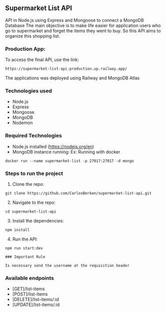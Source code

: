 ## Supermarket List API

API in Node.js using Express and Mongoose to connect a MongoDB Database
The main objective is to make life easier for application users who go to supermarket and
forget the items they went to buy.
So this API aims to organize this shopping list.

### Production App:

To access the final API, use the link:

```
https://supermarket-list-api-production.up.railway.app/
```

The applications was deployed using Railway and MongoDB Atlas

### Technologies used

- Node.js
- Express
- Mongoose
- MongoDB
- Nodemon

### Required Technologies

- Node.js installed (https://nodejs.org/en)
- MongoDB instance running:
  Ex: Running with docker

```
docker run --name supermarket-list -p 27017:27017 -d mongo
```

### Steps to run the project

1. Clone the repo:

```
git clone https://github.com/CarlosBerken/supermarket-list-api.git
```

2. Navigate to the repo:

```
cd supermarket-list-api
```

3. Install the dependencies:

```
npm install
```

4. Run the API:

```
npm run start:dev

### Important Rule

Is necessary send the username at the requisition header
```

### Available endpoints

- [GET]/list-items
- [POST]/list-items
- [DELETE]/list-items/:id
- [UPDATE]/list-items/:id
